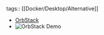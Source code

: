 tags:: [[Docker/Desktop/Alternative]]

- [OrbStack](https://orbstack.dev/)
- ![OrbStack Demo](https://orbstack.dev/_next/image?url=%2Fimg%2Fhero.png&w=1920&q=75)